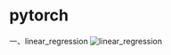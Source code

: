 # pytorch
一、linear_regression 
![linear_regression](https://github.com/hacker-wei/pytorch/blob/master/1.PNG)
